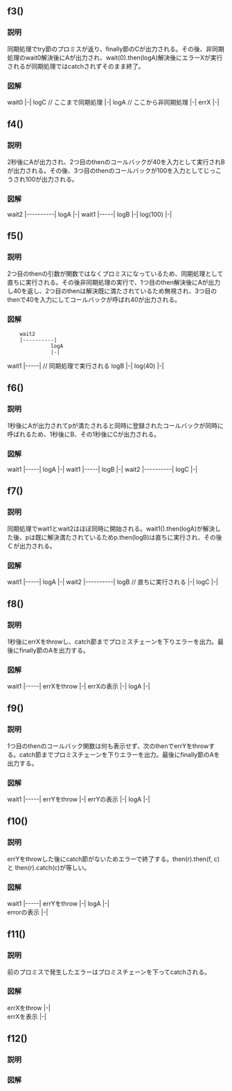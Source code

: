 ## f3()
### 説明
同期処理でtry節のプロミスが返り、finally節のCが出力される。その後、非同期処理のwait0解決後にAが出力され、wait(0).then(logA)解決後にエラーXが実行されるが同期処理ではcatchされずそのまま終了。
### 図解
wait0
|-|
  logC  // ここまで同期処理
  |-|
    logA  // ここから非同期処理
    |-|
      errX
      |-|

## f4()
### 説明
2秒後にAが出力され、2つ目のthenのコールバックが40を入力として実行されBが出力される。その後、3つ目のthenのコールバックが100を入力としてじっこうされ100が出力される。

### 図解
wait2
|----------|
           logA
           |-|
             wait1
             |-----|
                   logB
                   |-|
                     log(100)
                     |-|


## f5()
### 説明
2つ目のthenの引数が関数ではなくプロミスになっているため、同期処理として直ちに実行される。その後非同期処理の実行で、1つ目のthen解決後にAが出力し40を返し、2つ目のthenは解決既に満たされているため無視され、3つ目のthenで40を入力にしてコールバックが呼ばれ40が出力される。
### 図解
        wait2
        |----------|
                  logA
                  |-|
wait1
|-----| // 同期処理で実行される
      logB
      |-|
                    log(40)
                    |-|

## f6()
### 説明
1秒後にAが出力されてpが満たされると同時に登録されたコールバックが同時に呼ばれるため、1秒後にB、その1秒後にCが出力される。
### 図解
wait1
|-----|
      logA
      |-|
        wait1
        |-----|
              logB
              |-|
        wait2
        |----------|
                    logC
                    |-|
                    
## f7()
### 説明
同期処理でwait1とwait2はほぼ同時に開始される。wait1().then(logA)が解決した後、pは既に解決満たされているためp.then(logB)は直ちに実行され、その後Ｃが出力される。
### 図解
wait1
|-----|
      logA
      |-|
wait2
|----------|
           logB // 直ちに実行される
           |-|
             logC
             |-|            
    

## f8()
### 説明
1秒後にerrXをthrowし、catch節までプロミスチェーンを下りエラーを出力。最後にfinally節のAを出力する。
### 図解
wait1
|-----|
      errXをthrow
      |-|
        errXの表示
        |-|
          logA
          |-|   


## f9()
### 説明
1つ目のthenのコールバック関数は何も表示せず、次のthenでerrYをthrowする。catch節までプロミスチェーンを下りエラーを出力。最後にfinally節のAを出力する。
### 図解
wait1
|-----|
      errYをthrow
      |-|
        errYの表示
        |-|
          logA
          |-|   

## f10()
### 説明
errYをthrowした後にcatch節がないためエラーで終了する。then(r).then(f, c) と then(r).catch(c)が等しい。
### 図解
wait1
|-----|
      errYをthrow
      |-|
        logA
        |-|  
          errorの表示
          |-|

## f11()
### 説明
前のプロミスで発生したエラーはプロミスチェーンを下ってcatchされる。
### 図解
errXをthrow
|-|  
  errXを表示
  |-| 

## f12()
### 説明
### 図解